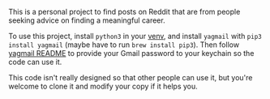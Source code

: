 This is a personal project to find posts on Reddit that are from people seeking advice on finding a meaningful career.

To use this project, install `python3` in your [venv](https://docs.python.org/3/tutorial/venv.html),
and install `yagmail` with `pip3 install yagmail` (maybe have to run `brew install pip3`).
Then follow [yagmail README](https://github.com/kootenpv/yagmail) to provide your Gmail password to your keychain so
the code can use it.

This code isn't really designed so that other people can use it, but you're welcome to clone it and modify your copy
if it helps you.